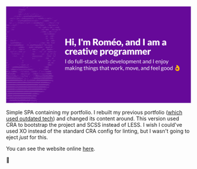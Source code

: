 ![Hi!](https://github.com/nospoone/portfolio/blob/dev/public/meta.png?raw=true)

Simple SPA containing my portfolio. I rebuilt my previous portfolio ([which used outdated tech](https://github.com/nospoone/portfolio-static)) and changed its content around. This version used CRA to bootstrap the project and SCSS instead of LESS. I wish I could've used XO instead of the standard CRA config for linting, but I wasn't going to eject _just_ for this.

You can see the website online [here](https://nospoonemak.es).

🤠
